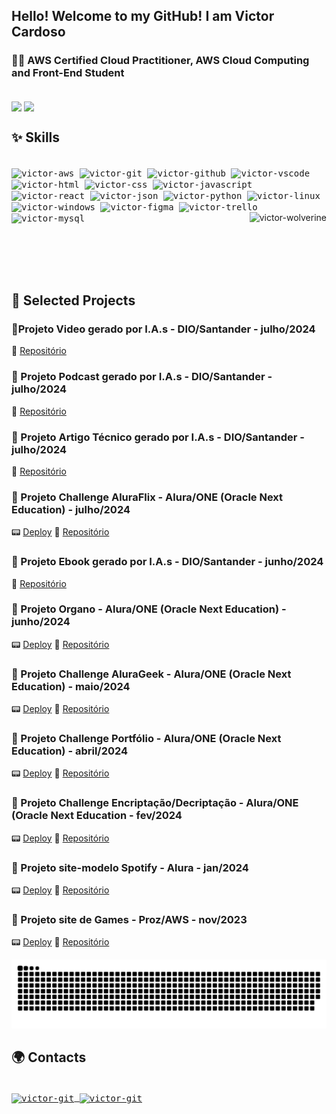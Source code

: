 ## Hello! Welcome to my GitHub! I am Victor Cardoso

### 👨‍💻 AWS Certified Cloud Practitioner, AWS Cloud Computing and Front-End Student
<br>

<div>
  <img width=400 align="center" src="https://github-readme-stats.vercel.app/api?username=VictorSamuraiWol&theme=tokyonight" />
  <img width=338 align="center" src="https://github-readme-stats.vercel.app/api/top-langs?username=VictorSamuraiWol&layout=compact&langs_count=8&card_width=320&theme=tokyonight" />
</div>

## ✨ Skills
<div style="display: inline-block"><br><kbd>
  <img align="center" alt="victor-aws" height="30" width="40" src="https://cdn.jsdelivr.net/gh/devicons/devicon@latest/icons/amazonwebservices/amazonwebservices-original-wordmark.svg" />
  <img align="center" alt="victor-git" height="30" width="40" src="https://cdn.jsdelivr.net/gh/devicons/devicon@latest/icons/git/git-original.svg" />
  <img align="center" alt="victor-github" height="30" width="40" src="https://cdn.jsdelivr.net/gh/devicons/devicon@latest/icons/github/github-original-wordmark.svg" />
  <img align="center" alt="victor-vscode" height="30" width="40" src="https://cdn.jsdelivr.net/gh/devicons/devicon@latest/icons/visualstudio/visualstudio-original.svg" />
  <img align="center" alt="victor-html" height="30" width="40" src="https://cdn.jsdelivr.net/gh/devicons/devicon@latest/icons/html5/html5-original.svg" />
  <img align="center" alt="victor-css" height="30" width="40" src="https://cdn.jsdelivr.net/gh/devicons/devicon@latest/icons/css3/css3-original.svg" />
  <img align="center" alt="victor-javascript" height="30" width="40" src="https://cdn.jsdelivr.net/gh/devicons/devicon@latest/icons/javascript/javascript-plain.svg" />
  <img align="center" alt="victor-react" height="30" width="40" src="https://cdn.jsdelivr.net/gh/devicons/devicon@latest/icons/react/react-original.svg" />
  <img align="center" alt="victor-json" height="30" width="40" src="https://cdn.jsdelivr.net/gh/devicons/devicon@latest/icons/json/json-original.svg" />
  <img align="center" alt="victor-python" height="30" width="40" src="https://cdn.jsdelivr.net/gh/devicons/devicon@latest/icons/python/python-original.svg" />
  <img align="center" alt="victor-linux" height="30" width="40" src="https://cdn.jsdelivr.net/gh/devicons/devicon@latest/icons/linux/linux-original.svg" />
  <img align="center" alt="victor-windows" height="30" width="40" src="https://cdn.jsdelivr.net/gh/devicons/devicon@latest/icons/windows8/windows8-original.svg" />
  <img align="center" alt="victor-figma" height="30" width="40" src="https://cdn.jsdelivr.net/gh/devicons/devicon@latest/icons/figma/figma-original.svg" />
  <img align="center" alt="victor-trello" height="30" width="40" src="https://cdn.jsdelivr.net/gh/devicons/devicon@latest/icons/trello/trello-original.svg" />
  <img align="center" alt="victor-mysql" height="30" width="40" src="https://cdn.jsdelivr.net/gh/devicons/devicon@latest/icons/mysql/mysql-original.svg" /></kbd>
  <img align="right" alt="victor-wolverine" height="100" src="https://cdn4.iconfinder.com/data/icons/famous-characters-add-on-vol-1-flat/48/Famous_Character_-_Add_On_1-24-512.png" />
</div>

## 🌌 Selected Projects
### 🚀Projeto Video gerado por I.A.s - DIO/Santander - julho/2024
📜 [Repositório](https://github.com/VictorSamuraiWol/lab-natty-or-not)
### 🚀 Projeto Podcast gerado por I.A.s - DIO/Santander - julho/2024
📜 [Repositório](https://github.com/VictorSamuraiWol/project-podcast-cloud-computing)
### 🚀 Projeto Artigo Técnico gerado por I.A.s - DIO/Santander - julho/2024
📜 [Repositório](https://github.com/VictorSamuraiWol/project-article-cloud-computing)
### 🚀 Projeto Challenge AluraFlix - Alura/ONE (Oracle Next Education) - julho/2024
📟 [Deploy](https://challenge-alura-flix-gold.vercel.app/)
📜 [Repositório](https://github.com/VictorSamuraiWol/challenge-alura-flix)
### 🚀 Projeto Ebook gerado por I.A.s - DIO/Santander - junho/2024
📜 [Repositório](https://github.com/VictorSamuraiWol/Project-ebook-aventura-link)
### 🚀 Projeto Organo - Alura/ONE (Oracle Next Education) - junho/2024
📟 [Deploy](https://project-organo-alura-latam.vercel.app/)
📜 [Repositório](https://github.com/VictorSamuraiWol/project-organo-alura-latam)
### 🚀 Projeto Challenge AluraGeek - Alura/ONE (Oracle Next Education) - maio/2024
📟 [Deploy](https://projeto-challenge-one-alura-geek-alura-oracle.vercel.app/)
📜 [Repositório](https://github.com/VictorSamuraiWol/Projeto-Challenge-ONE-AluraGeek-Alura-Oracle)
### 🚀 Projeto Challenge Portfólio - Alura/ONE (Oracle Next Education) - abril/2024
📟 [Deploy](https://meu-portfolio-challenge-one-alura-oracle.vercel.app/)
📜 [Repositório](https://github.com/VictorSamuraiWol/meu_portfolio)
### 🚀 Projeto Challenge Encriptação/Decriptação - Alura/ONE (Oracle Next Education - fev/2024
📟 [Deploy](https://projeto-challenge-one-iniciante-em-programacao.vercel.app/)
📜 [Repositório](https://github.com/VictorSamuraiWol/Projeto-Challenge-ONE--Iniciante-em-Programacao)
### 🚀 Projeto site-modelo Spotify - Alura - jan/2024
📟 [Deploy](https://project-spotify-imersao-alura.vercel.app/)
📜 [Repositório](https://github.com/VictorSamuraiWol/project-spotify-imersao-alura)
### 🚀 Projeto site de Games - Proz/AWS - nov/2023
📟 [Deploy](https://repositorio-games-aws.vercel.app/)
📜 [Repositório](https://github.com/MarcelloSCavalcanti/Repositorio_Games_Aws_Proz)

<picture>
  <source media="(prefers-color-scheme: dark)" srcset="https://raw.githubusercontent.com/VictorSamuraiWol/VictorSamuraiWol/output/github-contribution-grid-snake-dark.svg">
  <source media="(prefers-color-scheme: light)" srcset="https://raw.githubusercontent.com/VictorSamuraiWol/VictorSamuraiWol/output/github-contribution-grid-snake.svg">
  <img alt="github contribution grid snake animation" src="https://raw.githubusercontent.com/VictorSamuraiWol/VictorSamuraiWol/output/github-contribution-grid-snake.svg">
</picture>

## 🌍 Contacts
<div><br><kbd>
  <a href="https://www.linkedin.com/in/victor-cardoso-cloud-front/" target="_blank">
    <img align="center" alt="victor-git" height="30" width="40" src="https://cdn.jsdelivr.net/gh/devicons/devicon@latest/icons/linkedin/linkedin-original.svg" />
  </a>
  <a href="https://github.com/VictorSamuraiWol" target="_blank">
    <img align="center" alt="victor-git" height="30" width="40" src="https://cdn.jsdelivr.net/gh/devicons/devicon@latest/icons/github/github-original.svg" />
  </a></kbd>
</div>
